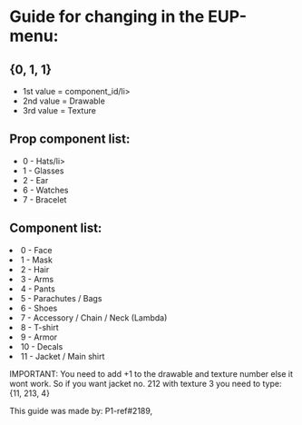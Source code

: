 <h1>Guide for changing in the EUP-menu:</h1>


<h2>{0, 1, 1}</h2>


<ul>
  <li>1st value = component_id/li>
  <li>2nd value = Drawable</li>
  <li>3rd value = Texture</li>
</ul> 

<h2>Prop component list:</h2>


<ul>
  <li>0 - Hats/li>
  <li>1 - Glasses</li>
  <li>2 - Ear</li>
  <li>6 - Watches</li>
  <li>7 - Bracelet</li>
</ul> 

<h2>Component list:</h2>

  </ui>
    <li>0 - Face</li>
    <li>1 - Mask</li>
    <li>2 - Hair</li>
    <li> 3 - Arms</li>
    <li>4 - Pants </li>
    <li> 5 - Parachutes / Bags</li>
    <li>6 - Shoes</li>
    <li>7 - Accessory / Chain / Neck (Lambda)</li>
    <li>8 - T-shirt</li>
    <li>9 - Armor</li>
    <li>10 - Decals</li>
    <li>11 - Jacket / Main shirt</li>
  </ul>

<p>IMPORTANT: You need to add +1 to the drawable and texture number else it wont work. So if you want jacket no. 212 with texture 3 you need to type: {11, 213, 4}</p>

<p> This guide was made by: P1-ref#2189, </p>

